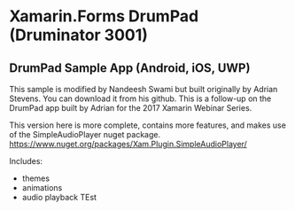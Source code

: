 # Xamarin.Forms DrumPad (Druminator 3001)

## DrumPad Sample App (Android, iOS, UWP)
This sample is modified by Nandeesh Swami but built originally by Adrian Stevens. You can download it from his github.
This is a follow-up on the DrumPad app built by Adrian for the 2017 Xamarin Webinar Series.

This version here is more complete, contains more features, and makes use of the SimpleAudioPlayer nuget package.
https://www.nuget.org/packages/Xam.Plugin.SimpleAudioPlayer/

Includes:
- themes
- animations
- audio playback
TEst
